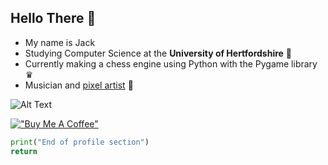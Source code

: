 ## Hello There 👋

* My name is Jack
* Studying Computer Science at the **University of Hertfordshire** 📖
* Currently making a chess engine using Python with the Pygame library ♛
* Musician and [pixel artist](https://jackmilner1.itch.io) 🎸
  
![Alt Text](https://media0.giphy.com/media/v1.Y2lkPTc5MGI3NjExejVtMTd5emtuODR0MDV5azUzZHFvYTJsdWIyN3FvcmozYzN4YjRqNyZlcD12MV9pbnRlcm5hbF9naWZfYnlfaWQmY3Q9Zw/qdGhRLpWaQPRXpnHuV/giphy.gif)

[!["Buy Me A Coffee"](https://www.buymeacoffee.com/assets/img/custom_images/orange_img.png)](https://buymeacoffee.com/jackmilner)



```python
print("End of profile section")
return
